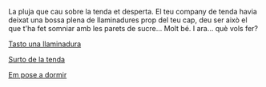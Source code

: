 La pluja que cau sobre la tenda et desperta.
El teu company de tenda havia deixat una bossa plena de llaminadures
prop del teu cap, deu ser això el que t'ha fet somniar amb les parets de sucre...
Molt bé.
I ara... què vols fer?

[Tasto una llaminadura](tastar/tastar.md)

[Surto de la tenda](sortir_tenda/sortir_tenda.md)

[Em pose a dormir](../dormir/dormir.md)